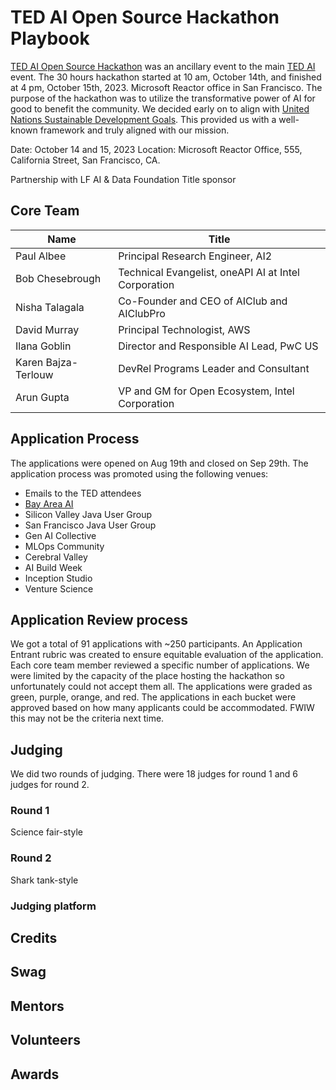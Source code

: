 # TED AI Open Source Hackathon Playbook

[TED AI Open Source Hackathon](https://www.ai-event.ted.com/hackathon) was an ancillary event to the main [TED AI](https://www.ai-event.ted.com/) event. The 30 hours hackathon started at 10 am, October 14th, and finished at 4 pm, October 15th, 2023. Microsoft Reactor office in San Francisco. The purpose of the hackathon was to utilize the transformative power of AI for good to benefit the community. We decided early on to align with [United Nations Sustainable Development Goals](https://sdgs.un.org/goals). This provided us with a well-known framework and truly aligned with our mission.

Date: October 14 and 15, 2023
Location: Microsoft Reactor Office, 555, California Street, San Francisco, CA.

Partnership with LF AI & Data Foundation
Title sponsor

## Core Team

| Name | Title
| --- | ---
| Paul Albee | Principal Research Engineer, AI2
| Bob Chesebrough | Technical Evangelist, oneAPI AI at Intel Corporation	         
| Nisha Talagala | Co-Founder and CEO of AIClub and AIClubPro
| David Murray | Principal Technologist, AWS
| Ilana Goblin | Director and Responsible AI Lead, PwC US
| Karen Bajza-Terlouw | DevRel Programs Leader and Consultant
| Arun Gupta | VP and GM for Open Ecosystem, Intel Corporation

## Application Process

The applications were opened on Aug 19th and closed on Sep 29th. The application process was promoted using the following venues:
- Emails to the TED attendees
- [Bay Area AI](https://www.meetup.com/bay-area-ai/events/296033660/)
- Silicon Valley Java User Group
- San Francisco Java User Group
- Gen AI Collective
- MLOps Community
- Cerebral Valley
- AI Build Week
- Inception Studio
- Venture Science

## Application Review process

We got a total of 91 applications with ~250 participants. An Application Entrant rubric was created to ensure equitable evaluation of the application. Each core team member reviewed a specific number of applications. We were limited by the capacity of the place hosting the hackathon so unfortunately could not accept them all. The applications were graded as green, purple, orange, and red. The applications in each bucket were approved based on how many applicants could be accommodated. FWIW this may not be the criteria next time.

## Judging

We did two rounds of judging. There were 18 judges for round 1 and 6 judges for round 2.

### Round 1

Science fair-style

### Round 2

Shark tank-style

### Judging platform

## Credits

## Swag

## Mentors

## Volunteers

## Awards


